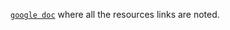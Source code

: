 [`google doc`](https://docs.google.com/document/d/10653B2-6a_ESEyfS6CvMxufH387HH0v11i_TQ_f-evg/edit) where all the resources links are noted. 
